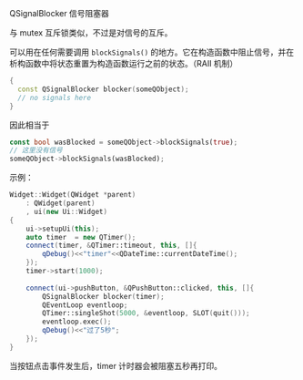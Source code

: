 QSignalBlocker 信号阻塞器

与 mutex 互斥锁类似，不过是对信号的互斥。

 可以用在任何需要调用 `blockSignals()` 的地方。它在构造函数中阻止信号，并在析构函数中将状态重置为构造函数运行之前的状态。（RAII 机制）

```cpp
{
  const QSignalBlocker blocker(someQObject);
  // no signals here
}
```

因此相当于

```rust
const bool wasBlocked = someQObject->blockSignals(true);
// 这里没有信号
someQObject->blockSignals(wasBlocked);
```

示例：
```cpp
Widget::Widget(QWidget *parent)
    : QWidget(parent)
    , ui(new Ui::Widget)
{
    ui->setupUi(this);
    auto timer  = new QTimer();
    connect(timer, &QTimer::timeout, this, []{
        qDebug()<<"timer"<<QDateTime::currentDateTime();
    });
    timer->start(1000);
    
    connect(ui->pushButton, &QPushButton::clicked, this, []{
        QSignalBlocker blocker(timer);
        QEventLoop eventloop;
        QTimer::singleShot(5000, &eventloop, SLOT(quit()));
        eventloop.exec();
        qDebug()<<"过了5秒";
    });
}
```
当按钮点击事件发生后，timer 计时器会被阻塞五秒再打印。